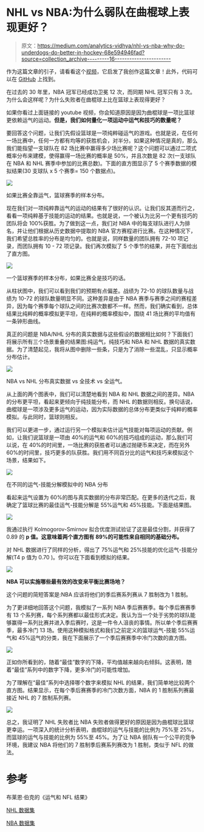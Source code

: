 # NHL vs NBA:为什么弱队在曲棍球上表现更好？

> 原文：<https://medium.com/analytics-vidhya/nhl-vs-nba-why-do-underdogs-do-better-in-hockey-68e594946fad?source=collection_archive---------16----------------------->

作为这篇文章的引子，请看看这个[视频](https://www.youtube.com/watch?v=HNlgISa9Giw&t=6s)，它启发了我创作这篇文章！此外，代码可以在 [GitHub](https://github.com/Fmak95/NBA_vs_NHL/blob/master/nba_vs_nhl.ipynb) 上找到。

在过去的 30 年里，NBA 冠军已经成功卫冕 12 次，而同期 NHL 冠军只有 3 次。为什么会这样呢？为什么失败者在曲棍球上比在篮球上表现得更好？

如果你看过上面链接的 youtube 视频，你会知道原因是因为曲棍球是一项比篮球更依赖运气的运动。**但是，我们如何量化一项运动中运气和技巧的数量呢？**

要回答这个问题，让我们先假设篮球是一项纯粹碰运气的游戏。也就是说，在任何一场比赛中，任何一方都有均等的获胜机会，对半分。如果这种情况是真的，那么我们能指望一支球队在 82 场比赛中赢得多少场比赛呢？这个问题可以通过二项式概率分布来建模，使得赢得一场比赛的概率是 50%，并且次数是 82 次(一支球队在 NBA 和 NHL 赛季中参加的比赛总数)。下面的直方图显示了 5 个赛季数据的模拟结果(30 支球队 x 5 个赛季= 150 个数据点)。

![](img/4eee037c28a141d5c9f27b02c136eb42.png)

如果比赛全靠运气，篮球赛季的样本分布。

现在我们对一项纯粹靠运气的运动的结果有了很好的认识。让我们反其道而行之，看看一项纯粹基于技能的运动的结果。也就是说，一个被认为比另一个更有技巧的团队将会 100%获胜。为了做到这一点，我们对 NBA 中的每支球队进行人为排名，并让他们根据从历史数据中提取的 NBA 官方赛程进行比赛。在这种情况下，我们希望总胜率的分布是均匀的。也就是说，同样数量的团队拥有 72-10 项记录，而团队拥有 10 - 72 项记录。我们再次模拟了 5 个季节的结果，并在下面给出了直方图。

![](img/e4d6690ff7a78f8a84092a4c0c907082.png)

一个篮球赛季的样本分布，如果比赛全是技巧的话。

从柱状图中，我们可以看到我们的预期有点偏差。战绩为 72-10 的球队数量与战绩为 10-72 的球队数量明显不同。这种差异是由于 NBA 赛季与赛季之间的赛程差异，因为每个赛季每个球队之间的比赛次数都不一样。然而，我们确实看到，总体结果比纯粹的概率模拟更平坦，在纯粹的概率模拟中，围绕 41 场比赛的平均值有一条钟形曲线。

真正的问题是 NBA/NHL 分布的真实数据与这些假设的数据相比如何？下面我们将展示所有三个场景重叠的结果图:纯运气，纯技巧和 NBA 和 NHL 数据的真实数据。为了清楚起见，我将从图中删除一些条，只是为了消除一些混乱，只显示概率分布估计。

![](img/40627a86d529aa8682ea6544ebdd5dea.png)

NBA vs NHL 分布真实数据 vs 全技术 vs 全运气。

从上面的两个图表中，我们可以清楚地看到 NBA 和 NHL 数据之间的差异。NBA 的分布更平坦，看起来更倾向于纯技能分布，而 NHL 的数据则相反。换句话说，曲棍球是一项涉及更多运气的运动，因为实际数据的总体分布更类似于纯粹的概率模拟。与此同时，篮球则相反。

我们可以更进一步，通过运行另一个模拟来估计运气技能对每项运动的贡献。例如，让我们说篮球是一项由 40%的运气和 60%的技巧组成的运动，那么我们可以说，在 40%的时间里，一场比赛的获胜者可以通过抛硬币来决定，而在另外 60%的时间里，技巧更多的队获胜。我们用不同百分比的运气和技巧来模拟这个场景，结果如下。

![](img/e80c1b90cef8cd41547e6528c306a731.png)

在不同的运气-技能分解模拟中的 NBA 分布

看起来运气设置为 60%的图与真实数据的分布非常匹配。在更多的迭代之后，我确定了篮球比赛的最佳运气-技能分解是 55%运气和 45%技能。下面是结果图。

![](img/a2dc3f8306359f4fc88619d0ece59c6e.png)

我通过执行 Kolmogorov-Smirnov 拟合优度测试验证了这是最佳分割，并获得了 0.89 的 **p 值。这意味着两个直方图有 89%的可能性来自相同的基础分布。**

对 NHL 数据进行了同样的分析，得出了 75%运气和 25%技能的优化运气-技能分解(T4 p 值为 0.70 )。你可以在下面看到模拟的结果。

![](img/1ba8992c0ed4552b88528fb34a618e33.png)

**NBA 可以实施哪些最有效的改变来平衡比赛场地？**

这个问题的简短答案是:NBA 应该将他们的季后赛系列赛从 7 胜制改为 1 胜制。

为了更详细地回答这个问题，我模拟了一系列 NBA 季后赛赛季。每个季后赛赛季有 13 个系列赛，每个系列赛都以最佳形式决定。我认为当一个处于劣势的球队能够赢得一系列比赛并进入季后赛时，这是一件令人沮丧的事情。所以单个季后赛赛季，最多冷门 13 场。使用这种模拟格式和我们之前定义的篮球运气-技能 55%运气和 45%运气的分类，我在下面展示了一个季后赛赛季中冷门次数的直方图。

![](img/6f6265d10d478fafbfd340bc9b00aae7.png)

正如你所看到的，随着“最佳”数字的下降，平均值越来越向右倾斜。这表明，随着“最佳”系列中的数字下降，更多冷门的可能性增加。

为了理解在“最佳”系列中选择哪个数字来模拟 NHL 的结果，我们简单地比较两个直方图。结果显示，在每个季后赛赛季的冷门次数方面，NBA 的 1 胜制系列赛最接近 NHL 的 7 胜制系列赛。

![](img/8db41b60bbbd04b98785a369621e61b3.png)

总之，我证明了 NHL 失败者比 NBA 失败者做得更好的原因是因为曲棍球比篮球更幸运。一项深入的统计分析表明，曲棍球的运气与技能的比例为 75%至 25%，而篮球的运气与技能的比例为 55%至 45%。为了让 NBA 弱队有一个公平的竞争环境，我建议 NBA 将他们的 7 胜制季后赛系列赛改为 1 胜制，类似于 NFL 的做法。

# 参考

布莱恩·伯克的《运气和 NFL 结果》

[NHL 数据集](https://www.kaggle.com/martinellis/nhl-game-data)

[NBA 数据集](https://www.kaggle.com/pablote/nba-enhanced-stats)